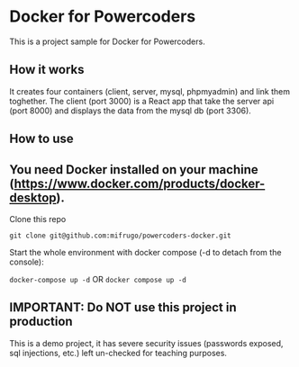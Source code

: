 # Docker for Powercoders

This is a project sample for Docker for Powercoders.

## How it works
It creates four containers (client, server, mysql, phpmyadmin) and link them toghether.
The client (port 3000) is a React app that take the server api (port 8000) and displays the data from the mysql db (port 3306).

## How to use

You need Docker installed on your machine (https://www.docker.com/products/docker-desktop).
---
Clone this repo

`git clone git@github.com:mifrugo/powercoders-docker.git`

Start the whole environment with docker compose (-d to detach from the console):

`docker-compose up -d`
OR
`docker compose up -d`

## IMPORTANT: Do NOT use this project in production
This is a demo project, it has severe security issues (passwords exposed, sql injections, etc.) left un-checked for teaching purposes.
